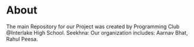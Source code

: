 # About
The main Repository for our Project was created by Programming Club @Interlake High School. 
Seekhna:
Our organization includes:
Aarnav Bhat, Rahul Peesa.
